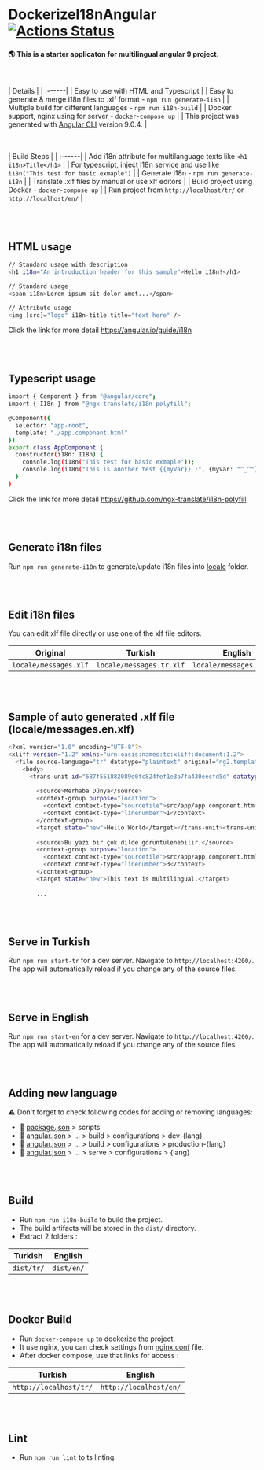 # DockerizeI18nAngular [![Actions Status](https://github.com/volkantas/dockerize-i18n-angular/workflows/CI/badge.svg)](https://github.com/volkantas/dockerize-i18n-angular/actions)

#### :earth_americas: This is a starter applicaton for multilingual angular 9 project.
<br><br>
| Details |
| :------|
| Easy to use with HTML and Typescript   |
| Easy to generate & merge i18n files to .xlf format - `npm run generate-i18n` |
| Multiple build for different languages - `npm run i18n-build`    |
| Docker support, nginx using for server - `docker-compose up`    |
| This project was generated with [Angular CLI](https://github.com/angular/angular-cli) version 9.0.4.    |

<br><br>
| Build Steps |
| :------|
| Add i18n attribute for multilanguage texts like `<h1 i18n>Title</h1>` |
| For typescript, inject I18n service and use like `i18n("This test for basic exmaple")` |
| Generate i18n - `npm run generate-i18n` |
| Translate .xlf files by manual or use xlf editors |
| Build project using Docker - `docker-compose up` |
| Run project from `http://localhost/tr/` or `http://localhost/en/` |


<br><br>
## HTML usage

```sh
// Standard usage with description
<h1 i18n="An introduction header for this sample">Hello i18n!</h1>

// Standard usage
<span i18n>Lorem ipsum sit dolor amet...</span>

// Attribute usage
<img [src]="logo" i18n-title title="text here" />
```
Click the link for more detail https://angular.io/guide/i18n

<br><br>
## Typescript usage

```sh
import { Component } from "@angular/core";
import { I18n } from "@ngx-translate/i18n-polyfill";

@Component({
  selector: "app-root",
  template: "./app.component.html"
})
export class AppComponent {
  constructor(i18n: I18n) {
    console.log(i18n("This test for basic exmaple"));
    console.log(i18n("This is another test {{myVar}} !", {myVar: "^_^"}));
  }
}
```

Click the link for more detail https://github.com/ngx-translate/i18n-polyfill

<br><br>
## Generate i18n files

Run `npm run generate-i18n` to generate/update i18n files into [locale](https://github.com/volkantas/dockerize-i18n-angular/tree/master/src/locale) folder.

<br><br>
## Edit i18n files

You can edit xlf file directly or use one of the xlf file editors.

| Original  | Turkish  | English |
| ------------- | ------------- | ------------- |
| `locale/messages.xlf`  | `locale/messages.tr.xlf`  | `locale/messages.en.xlf` |

<br><br>
## Sample of auto generated .xlf file (locale/messages.en.xlf)

```sh
<?xml version="1.0" encoding="UTF-8"?>
<xliff version="1.2" xmlns="urn:oasis:names:tc:xliff:document:1.2">
  <file source-language="tr" datatype="plaintext" original="ng2.template" target-language="en">
    <body>
      <trans-unit id="687f551882089d0fc824fef1e3a7fa430eecfd5d" datatype="html">
        
        <source>Merhaba Dünya</source>
        <context-group purpose="location">
          <context context-type="sourcefile">src/app/app.component.html</context>
          <context context-type="linenumber">1</context>
        </context-group>
        <target state="new">Hello World</target></trans-unit><trans-unit id="8f0301b64b90846d7bf84a0519e087ad3f788234" datatype="html">
        
        <source>Bu yazı bir çok dilde görüntülenebilir.</source>
        <context-group purpose="location">
          <context context-type="sourcefile">src/app/app.component.html</context>
          <context context-type="linenumber">3</context>
        </context-group>
        <target state="new">This text is multilingual.</target>
     
        ...
```

<br><br>
## Serve in Turkish

Run `npm run start-tr` for a dev server. Navigate to `http://localhost:4200/`. The app will automatically reload if you change any of the source files.

<br><br>
## Serve in English

Run `npm run start-en` for a dev server. Navigate to `http://localhost:4200/`. The app will automatically reload if you change any of the source files.

<br><br>
## Adding new language

:warning: Don't forget to check following codes for adding or removing languages:
* :file_folder: [package.json](https://github.com/volkantas/dockerize-i18n-angular/blob/master/package.json) > scripts 
* :file_folder: [angular.json](https://github.com/volkantas/dockerize-i18n-angular/blob/master/angular.json) > ... > build > configurations > dev-{lang}
* :file_folder: [angular.json](https://github.com/volkantas/dockerize-i18n-angular/blob/master/angular.json) > ... > build > configurations > production-{lang}
* :file_folder: [angular.json](https://github.com/volkantas/dockerize-i18n-angular/blob/master/angular.json) > ... > serve > configurations > {lang}

<br><br>
## Build

* Run `npm run i18n-build` to build the project. 
* The build artifacts will be stored in the `dist/` directory. 
* Extract 2 folders :

| Turkish  | English |
| ------------- | ------------- |
| `dist/tr/`  | `dist/en/` |

<br><br>
## Docker Build

* Run `docker-compose up` to dockerize the project. 
* It use nginx, you can check settings from [nginx.conf](https://github.com/volkantas/dockerize-i18n-angular/blob/master/nginx.conf) file.
* After docker compose, use that links for access :

| Turkish  | English |
| ------------- | ------------- |
| `http://localhost/tr/`  | `http://localhost/en/`  |

<br><br>
## Lint

* Run `npm run lint` to ts linting. 
